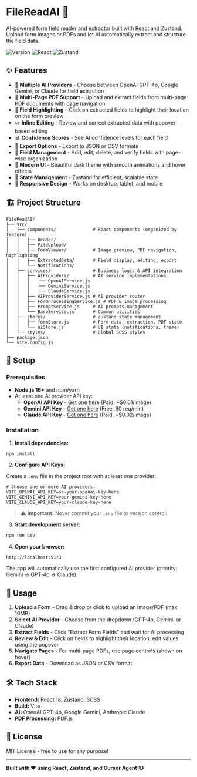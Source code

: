# FileReadAI 🤖

AI-powered form field reader and extractor built with React and Zustand. Upload form images or PDFs and let AI automatically extract and structure the field data.

![Version](https://img.shields.io/badge/version-0.1.0-blue)
![React](https://img.shields.io/badge/React-18.3.1-61dafb)
![Zustand](https://img.shields.io/badge/Zustand-4.5.2-orange)

## ✨ Features

- 🤖 **Multiple AI Providers** - Choose between OpenAI GPT-4o, Google Gemini, or Claude for field extraction
- 📄 **Multi-Page PDF Support** - Upload and extract fields from multi-page PDF documents with page navigation
- 📍 **Field Highlighting** - Click on extracted fields to highlight their location on the form preview
- ✏️ **Inline Editing** - Review and correct extracted data with popover-based editing
- 📊 **Confidence Scores** - See AI confidence levels for each field
- 💾 **Export Options** - Export to JSON or CSV formats
- 📝 **Field Management** - Add, edit, delete, and verify fields with page-wise organization
- 🎨 **Modern UI** - Beautiful dark theme with smooth animations and hover effects
- 🔄 **State Management** - Zustand for efficient, scalable state
- 📱 **Responsive Design** - Works on desktop, tablet, and mobile

## 🏗️ Project Structure

```
FileReadAI/
├── src/
│   ├── components/              # React components (organized by feature)
│   │   ├── Header/
│   │   ├── FileUpload/
│   │   ├── FormViewer/          # Image preview, PDF navigation, highlighting
│   │   ├── ExtractedData/       # Field display, editing, export
│   │   └── Notifications/
│   ├── services/                # Business logic & API integration
│   │   ├── AIProviders/         # AI service implementations
│   │   │   ├── OpenAIService.js
│   │   │   ├── GeminiService.js
│   │   │   └── ClaudeService.js
│   │   ├── AIProviderService.js # AI provider router
│   │   ├── FormProcessingService.js # PDF & image processing
│   │   ├── PromptService.js     # AI prompts management
│   │   └── BaseService.js       # Common utilities
│   ├── stores/                  # Zustand state management
│   │   ├── formStore.js         # Form data, extraction, PDF state
│   │   └── uiStore.js           # UI state (notifications, theme)
│   └── styles/                  # Global SCSS styles
├── package.json
└── vite.config.js
```

## 🚀 Setup

### Prerequisites

- **Node.js 16+** and npm/yarn
- At least one AI provider API key:
  - **OpenAI API Key** - [Get one here](https://platform.openai.com/api-keys) (Paid, ~$0.01/image)
  - **Gemini API Key** - [Get one here](https://aistudio.google.com/app/apikey) (Free, 60 req/min)
  - **Claude API Key** - [Get one here](https://console.anthropic.com/) (Paid, ~$0.02/image)

### Installation

1. **Install dependencies:**
```bash
npm install
```

2. **Configure API Keys:**

Create a `.env` file in the project root with at least one provider:

```env
# Choose one or more AI providers:
VITE_OPENAI_API_KEY=sk-your-openai-key-here
VITE_GEMINI_API_KEY=your-gemini-key-here
VITE_CLAUDE_API_KEY=your-claude-key-here
```

> ⚠️ **Important:** Never commit your `.env` file to version control!

3. **Start development server:**
```bash
npm run dev
```

4. **Open your browser:**
```
http://localhost:5173
```

The app will automatically use the first configured AI provider (priority: Gemini → GPT-4o → Claude).

## 📖 Usage

1. **Upload a Form** - Drag & drop or click to upload an image/PDF (max 10MB)
2. **Select AI Provider** - Choose from the dropdown (GPT-4o, Gemini, or Claude)
3. **Extract Fields** - Click "Extract Form Fields" and wait for AI processing
4. **Review & Edit** - Click on fields to highlight their location, edit values using the popover
5. **Navigate Pages** - For multi-page PDFs, use page controls (shown on hover)
6. **Export Data** - Download as JSON or CSV format

## 🛠️ Tech Stack

- **Frontend:** React 18, Zustand, SCSS
- **Build:** Vite
- **AI:** OpenAI GPT-4o, Google Gemini, Anthropic Claude
- **PDF Processing:** PDF.js

## 📄 License

MIT License - free to use for any purpose!

---

**Built with ❤️ using React, Zustand, and Cursor Agent :D**

